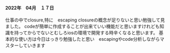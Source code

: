#### 2022年　04月　１７日

仕事の中でclosure,特に　escaping closureの概念が足りないと思い勉強して見ました。
codeが簡単に作成することが出来ていい機能だと思いますけれども知識を持ってからでないとむしろiosの環境で開発する時辛くなると思います。
基本的な使い方は今日はっきり勉強したと思い　escapingやcode分析しながらマスターしていきます
